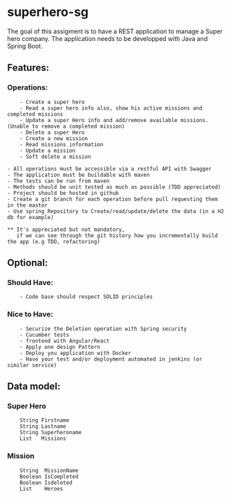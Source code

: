 # superhero-sg

The goal of this assigment is to have a REST application to manage
a Super hero company. The application needs to be developped with Java and Spring Boot.
 
## Features:
 ### Operations:
        - Create a super hero 
        - Read a super hero info also, show his active missions and completed missions
        - Update a super Hero info and add/remove available missions. (Unable to remove a completed mission)
        - Delete a super Hero 
        - Create a new mission
        - Read missions information
        - Update a mission
        - Soft delete a mission
                                                                
    - All operations must be accessible via a restful API with Swagger
    - The application must be buildable with maven
    - The tests can be run from maven
    - Methods should be unit tested as much as possible (TDD appreciated)
    - Project should be hosted in github
    - Create a git branch for each operation before pull requesting them in the master
    - Use spring Repository to Create/read/update/delete the data (in a H2 db for example)
 
    ** It's appreciated but not mandatory, 
       if we can see through the git history how you incrementally build the app (e.g TDD, refactoring)
 
## Optional:
### Should Have:
        - Code base should respect SOLID principles
### Nice to Have:
        - Securize the Deletion operation with Spring security
        - Cucumber tests
        - frontend with Angular/React
        - Apply one design Pattern
        - Deploy you application with Docker
        - Have your test and/or deployment automated in jenkins (or similar service)
 
## Data model:
### Super Hero
        String Firstname
        String Lastname
        String Superheroname
        List   Missions
### Mission
        String  MissionName
        Boolean IsCompleted
        Boolean Isdeleted
        List    Heroes
